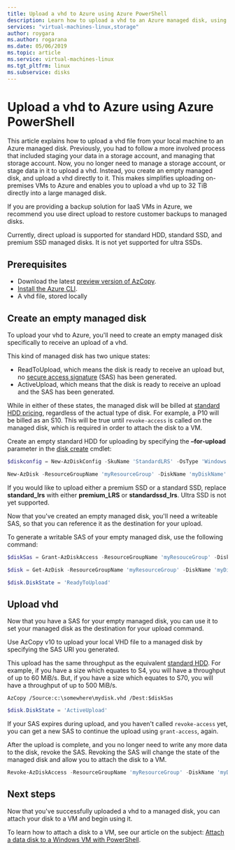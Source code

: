 ```yaml
---
title: Upload a vhd to Azure using Azure PowerShell
description: Learn how to upload a vhd to an Azure managed disk, using Azure PowerShell.    
services: "virtual-machines-linux,storage"
author: roygara
ms.author: rogarana
ms.date: 05/06/2019
ms.topic: article
ms.service: virtual-machines-linux
ms.tgt_pltfrm: linux
ms.subservice: disks
---
```


# Upload a vhd to Azure using Azure PowerShell

This article explains how to upload a vhd file from your local machine to an Azure managed disk. Previously, you had to follow a more involved process that included staging your data in a storage account, and managing that storage account. Now, you no longer need to manage a storage account, or stage data in it to upload a vhd. Instead, you create an empty managed disk, and upload a vhd directly to it. This makes simplifies uploading on-premises VMs to Azure and enables you to upload a vhd up to 32 TiB directly into a large managed disk.

If you are providing a backup solution for IaaS VMs in Azure, we recommend you use direct upload to restore customer backups to managed disks.

Currently, direct upload is supported for standard HDD, standard SSD, and premium SSD managed disks. It is not yet supported for ultra SSDs.

## Prerequisites

- Download the latest [preview version of AzCopy](../../storage/common/storage-use-azcopy-v10.md#download-and-install-azcopy).
- [Install the Azure CLI](/cli/azure/install-azure-cli).
- A vhd file, stored locally

## Create an empty managed disk

To upload your vhd to Azure, you'll need to create an empty managed disk specifically to receive an upload of a vhd.

This kind of managed disk has two unique states:

- ReadToUpload, which means the disk is ready to receive an upload but, no [secure access signature](https://docs.microsoft.com/en-us/azure/storage/common/storage-dotnet-shared-access-signature-part-1) (SAS) has been generated.
- ActiveUpload, which means that the disk is ready to receive an upload and the SAS has been generated.

While in either of these states, the managed disk will be billed at [standard HDD pricing](https://azure.microsoft.com/en-us/pricing/details/managed-disks/), regardless of the actual type of disk. For example, a P10 will be billed as an S10. This will be true until `revoke-access` is called on the managed disk, which is required in order to attach the disk to a VM.

Create an empty standard HDD for uploading by specifying the **–for-upload** parameter in the [disk create](/cli/azure/disk#az-disk-create) cmdlet:

```powershell
$diskconfig = New-AzDiskConfig -SkuName 'StandardLRS' -OsType 'Windows' -DiskSizeGB 1023 -DiskIOPSReadWrite 500 - DiskMBpsReadWrite 8 -Location 'West US' -CreateOption 'Upload'

New-AzDisk -ResourceGroupName 'myResourceGroup' -DiskName 'myDiskName' -Disk $diskconfig
```

If you would like to upload either a premium SSD or a standard SSD, replace **standard_lrs** with either **premium_LRS** or **standardssd_lrs**. Ultra SSD is not yet supported.

Now that you've created an empty managed disk, you'll need a writeable SAS, so that you can reference it as the destination for your upload.

To generate a writable SAS of your empty managed disk, use the following command:

```powershell
$diskSas = Grant-AzDiskAccess -ResourceGroupName 'myResouceGroup' -DiskName 'myDiskName' -DurationInSecond 86400 -Access 'Write'

$disk = Get-AzDisk -ResourceGroupName 'myResourceGroup' -DiskName 'myDiskName'

$disk.DiskState = 'ReadyToUpload'
```

## Upload vhd

Now that you have a SAS for your empty managed disk, you can use it to set your managed disk as the destination for your upload command.

Use AzCopy v10 to upload your local VHD file to a managed disk by specifying the SAS URI you generated.

This upload has the same throughput as the equivalent [standard HDD](disks-types.md#standard-hdd). For example, if you have a size which equates to S4, you will have a throughput of up to 60 MiB/s. But, if you have a size which equates to S70, you will have a throughput of up to 500 MiB/s.

```
AzCopy /Source:c:\somewhere\mydisk.vhd /Dest:$diskSas
```

```powershell
$disk.DiskState = 'ActiveUpload'
```

If your SAS expires during upload, and you haven't called `revoke-access` yet, you can get a new SAS to continue the upload using `grant-access`, again.

After the upload is complete, and you no longer need to write any more data to the disk, revoke the SAS. Revoking the SAS will change the state of the managed disk and allow you to attach the disk to a VM.

```powershell
Revoke-AzDiskAccess -ResourceGroupName 'myResourceGroup' -DiskName 'myDiskName'
```

## Next steps

Now that you've successfully uploaded a vhd to a managed disk, you can attach your disk to a VM and begin using it.

To learn how to attach a disk to a VM, see our article on the subject: [Attach a data disk to a Windows VM with PowerShell](attach-disk-ps.md).